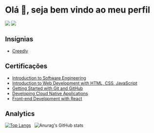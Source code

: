 # Olá 👋, seja bem vindo ao meu perfil 
<p align="left">
  <a href="https://www.linkedin.com/in/antonio-ramon/"><img src="https://img.shields.io/badge/LinkedIn-0077B5?style=for-the-badge&logo=linkedin&logoColor=white"></a>
  <a href="https://www.coursera.org/user/e4a6a3238f4047bdeb4c2bb44a29ea4f"><img src="https://img.shields.io/badge/Coursera-%230056D2.svg?style=for-the-badge&logo=Coursera&logoColor=white"></a>
</p>

## Insígnias
- [Creedly](https://www.credly.com/users/antonio-ramon-alves-silva)

## Certificações
- [Introduction to Software Engineering](https://www.coursera.org/account/accomplishments/verify/AVP422LGHAJL)
- [Introduction to Web Development with HTML, CSS, JavaScript](https://www.coursera.org/account/accomplishments/verify/SGZ7PFCXC2KM)
- [Getting Started with Git and GitHub](https://www.coursera.org/account/accomplishments/verify/U6AHVPAPYZZK)
- [Developing Cloud Native Applications](https://www.coursera.org/account/accomplishments/verify/9MHWWXRU37NB)
- [Front-end Development with React](https://www.coursera.org/account/accomplishments/verify/439F3DYMKCXN)

## Analytics
<div align="justify">
  
  [![Top Langs](https://github-readme-stats-git-masterrstaa-rickstaa.vercel.app/api/top-langs/?username=Antonio-Ramon&layout=compact&theme=tokyonight)](https://github.com/Antonio-Ramon/github-readme-stats) &nbsp; ![Anurag's GitHub stats](https://github-readme-stats.vercel.app/api?username=Antonio-Ramon&show_icons=true&theme=tokyonight)
  <!-- [![GitHub Streak](http://github-readme-streak-stats.herokuapp.com?user=Antonio-Ramon&theme=tokyonight&date_format=j%20M%5B%20Y%5D)](https://git.io/streak-stats) -->
</div>
